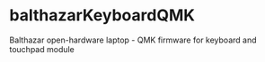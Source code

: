# balthazarKeyboardQMK
 Balthazar open-hardware laptop - QMK firmware for keyboard and touchpad module
